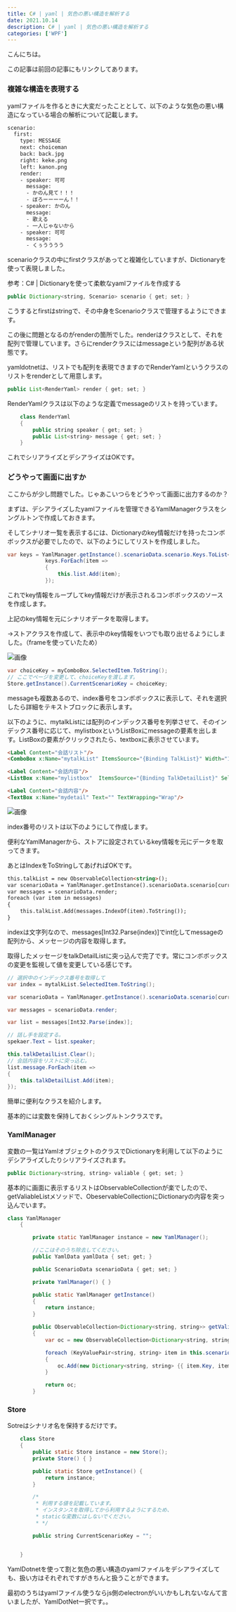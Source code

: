 ```yaml
---
title: C# | yaml | 気色の悪い構造を解析する
date: 2021.10.14
description: C# | yaml | 気色の悪い構造を解析する
categories: ['WPF']
---
```


こんにちは。

この記事は前回の記事にもリンクしてあります。

### 複雑な構造を表現する


yamlファイルを作るときに大変だったこととして、以下のような気色の悪い構造になっている場合の解析について記載します。

```html
scenario:
  first:
    type: MESSAGE
    next: choiceman
    back: back.jpg
    right: keke.png
    left: kanon.png
    render:
    - speaker: 可可
      message:
      - かのん見て！！！
      - ぼろーーーーん！！
    - speaker: かのん
      message:
      - 歌える
      - 一人じゃないから
    - speaker: 可可
      message:
      - くぅうううう
```


scenarioクラスの中にfirstクラスがあってと複雑化していますが、Dictionaryを使って表現しました。

参考：C# | Dictionaryを使って柔軟なyamlファイルを作成する

```java
public Dictionary<string, Scenario> scenario { get; set; }
```


こうするとfirstはstringで、その中身をScenarioクラスで管理するようにできます。

この後に問題となるのがrenderの箇所でした。renderはクラスとして、それを配列で管理しています。さらにrenderクラスにはmessageという配列がある状態です。

yamldotnetは、リストでも配列を表現できますのでRenderYamlというクラスのリストをrenderとして用意します。

```java
public List<RenderYaml> render { get; set; }
```


RenderYamlクラスは以下のような定義でmessageのリストを持っています。

```java
    class RenderYaml
    {
        public string speaker { get; set; }
        public List<string> message { get; set; }
    }
```


これでシリアライズとデシアライズはOKです。

### どうやって画面に出すか


ここからが少し問題でした。じゃあこいつらをどうやって画面に出力するのか？

まずは、デシアライズしたyamlファイルを管理できるYamlManagerクラスをシングルトンで作成しておきます。

そしてシナリオ一覧を表示するには、Dictionaryのkey情報だけを持ったコンボボックスが必要でしたので、以下のようにしてリストを作成しました。

```java
var keys = YamlManager.getInstance().scenarioData.scenario.Keys.ToList<string>();
            keys.ForEach(item =>
            {
                this.list.Add(item);
            });
```


これでkey情報をループしてkey情報だけが表示されるコンボボックスのソースを作成します。

上記のkey情報を元にシナリオデータを取得します。

→ストアクラスを作成して、表示中のkey情報をいつでも取り出せるようにしました。（frameを使っていたため）

![画像](/151/1.png)


```java
var choiceKey = myComboBox.SelectedItem.ToString();
// ここでページを変更して、choiceKeyを渡します。
Store.getInstance().CurrentScenarioKey = choiceKey;
```


messageも複数あるので、index番号をコンボボックスに表示して、それを選択したら詳細をテキストブロックに表示します。

以下のように、mytalkListには配列のインデックス番号を列挙させて、そのインデックス番号に応じて、mylistboxというListBoxにmessageの要素を出します。ListBoxの要素がクリックされたら、textboxに表示させています。

```html
<Label Content="会話リスト"/>
<ComboBox x:Name="mytalkList" ItemsSource="{Binding TalkList}" Width="120" SelectionChanged="selectArrayIndex" />

<Label Content="会話内容"/>
<ListBox x:Name="mylistbox"  ItemsSource="{Binding TalkDetailList}" SelectionChanged="TalkDetailEvent"/>

<Label Content="会話内容"/>
<TextBox x:Name="mydetail" Text="" TextWrapping="Wrap"/>
```


![画像](/151/2.png)


index番号のリストは以下のようにして作成します。

便利なYamlManagerから、ストアに設定されているkey情報を元にデータを取ってきます。

あとはIndexをToStringしてあげればOKです。

```html
this.talkList = new ObservableCollection<string>();
var scenarioData = YamlManager.getInstance().scenarioData.scenario[currentKey];
var messages = scenarioData.render;
foreach (var item in messages)
{
    this.talkList.Add(messages.IndexOf(item).ToString());
}
```


indexは文字列なので、messages[Int32.Parse(index)]でint化してmessageの配列から、メッセージの内容を取得します。

取得したメッセージをtalkDetailListに突っ込んで完了です。常にコンボボックスの変更を監視して値を変更している感じです。

```java
// 選択中のインデックス番号を取得して
var index = mytalkList.SelectedItem.ToString();

var scenarioData = YamlManager.getInstance().scenarioData.scenario[currentKey];

var messages = scenarioData.render;

var list = messages[Int32.Parse(index)];

// 話し手を設定する。
spekaer.Text = list.speaker;

this.talkDetailList.Clear();
// 会話内容をリストに突っ込む。
list.message.ForEach(item =>
{
    this.talkDetailList.Add(item);
});
```


簡単に便利なクラスを紹介します。

基本的には変数を保持しておくシングルトンクラスです。

### YamlManager


変数の一覧はYamlオブジェクトのクラスでDictionaryを利用して以下のようにデシアライズしたりシリアライズされます。

```java
public Dictionary<string, string> valiable { get; set; }
```


基本的に画面に表示するリストはObservableCollectionが楽でしたので、getValiableListメソッドで、ObeservableCollectionにDictionaryの内容を突っ込んでいます。

```java
class YamlManager
    {

        private static YamlManager instance = new YamlManager();

        //ここはそのうち除去してください。
        public YamlData yamlData { set; get; }

        public ScenarioData scenarioData { get; set; }

        private YamlManager() { }

        public static YamlManager getInstance()
        {
            return instance;
        }

        public ObservableCollection<Dictionary<string, string>> getValiableList()
        {
            var oc = new ObservableCollection<Dictionary<string, string>>();

            foreach (KeyValuePair<string, string> item in this.scenarioData.valiable)
            {
                oc.Add(new Dictionary<string, string> {{ item.Key, item.Value }});
            }

            return oc;
        }
```


### Store


Sotreはシナリオ名を保持するだけです。

```java
    class Store
    {
        public static Store instance = new Store();
        private Store() { }

        public static Store getInstance() {
            return instance;
        }

        /*
         * 利用する値を記載しています。
         * インスタンスを取得してから利用するようにするため、
         * staticな変数にはしないでください。
         * */

        public string CurrentScenarioKey = "";


    }
```


YamlDotnetを使って割と気色の悪い構造のyamlファイルをデシアライズしても、扱い方はそれぞれですがきちんと扱うことができます。

最初のうちはyamlファイル使うならjs側のelectronがいいかもしれないなんて言いましたが、YamlDotNet一択です。。

